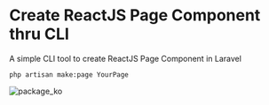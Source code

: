 # Create ReactJS Page Component thru CLI

 A simple CLI tool to create ReactJS Page Component in Laravel
 
```php artisan make:page YourPage```

![package_ko](https://github.com/user-attachments/assets/554c7eb9-1d99-4557-afe4-4554dd5964e5)

